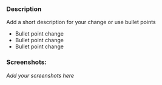 ### Description

Add a short description for your change or use bullet points

- Bullet point change
- Bullet point change
- Bullet point change

### Screenshots:

_Add your screenshots here_
